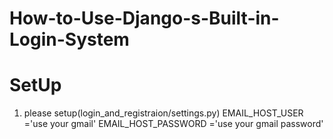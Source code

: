 # How-to-Use-Django-s-Built-in-Login-System

# SetUp
1) please setup(login_and_registraion/settings.py) EMAIL_HOST_USER ='use your gmail'
EMAIL_HOST_PASSWORD ='use your gmail password'
